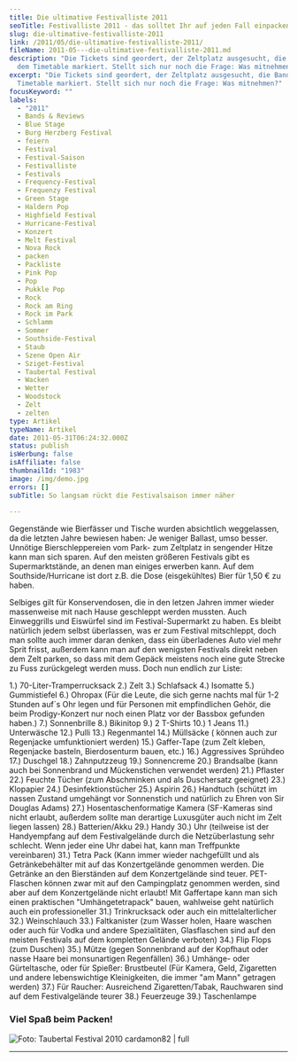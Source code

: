 ```yaml
---
title: Die ultimative Festivalliste 2011
seoTitle: Festivalliste 2011 - das solltet Ihr auf jeden Fall einpacken
slug: die-ultimative-festivalliste-2011
link: /2011/05/die-ultimative-festivalliste-2011/
fileName: 2011-05---die-ultimative-festivalliste-2011.md
description: "Die Tickets sind geordert, der Zeltplatz ausgesucht, die Bands auf
  dem Timetable markiert. Stellt sich nur noch die Frage: Was mitnehmen?"
excerpt: "Die Tickets sind geordert, der Zeltplatz ausgesucht, die Bands auf dem
  Timetable markiert. Stellt sich nur noch die Frage: Was mitnehmen?"
focusKeyword: ""
labels:
  - "2011"
  - Bands & Reviews
  - Blue Stage
  - Burg Herzberg Festival
  - feiern
  - Festival
  - Festival-Saison
  - Festivalliste
  - Festivals
  - Frequency-Festival
  - Frequenzy Festival
  - Green Stage
  - Haldern Pop
  - Highfield Festival
  - Hurricane-Festival
  - Konzert
  - Melt Festival
  - Nova Rock
  - packen
  - Packliste
  - Pink Pop
  - Pop
  - Pukkle Pop
  - Rock
  - Rock am Ring
  - Rock im Park
  - Schlamm
  - Sommer
  - Southside-Festival
  - Staub
  - Szene Open Air
  - Sziget-Festival
  - Taubertal Festival
  - Wacken
  - Wetter
  - Woodstock
  - Zelt
  - zelten
type: Artikel
typeName: Artikel
date: 2011-05-31T06:24:32.000Z
status: publish
isWerbung: false
isAffiliate: false
thumbnailId: "1983"
image: /img/demo.jpg
errors: []
subTitle: So langsam rückt die Festivalsaison immer näher
  
---
```


Gegenstände wie Bierfässer und Tische wurden absichtlich weggelassen, da die
letzten Jahre bewiesen haben: Je weniger Ballast, umso besser. Unnötige
Bierschleppereien vom Park- zum Zeltplatz in sengender Hitze kann man sich
sparen. Auf den meisten größeren Festivals gibt es Supermarktstände, an denen
man einiges erwerben kann. Auf dem Southside/Hurricane ist dort z.B. die Dose
(eisgekühltes) Bier für 1,50 € zu haben.

Selbiges gilt für Konservendosen, die in den letzen Jahren immer wieder
massenweise mit nach Hause geschleppt werden mussten. Auch Einweggrills und
Eiswürfel sind im Festival-Supermarkt zu haben. Es bleibt natürlich jedem selbst
überlassen, was er zum Festival mitschleppt, doch man sollte auch immer daran
denken, dass ein überladenes Auto viel mehr Sprit frisst, außerdem kann man auf
den wenigsten Festivals direkt neben dem Zelt parken, so dass mit dem Gepäck
meistens noch eine gute Strecke zu Fuss zurückgelegt werden muss. Doch nun
endlich zur Liste:

1.) 70-Liter-Tramperrucksack 2.) Zelt 3.) Schlafsack 4.) Isomatte 5.)
Gummistiefel 6.) Ohropax (Für die Leute, die sich gerne nachts mal für 1-2
Stunden auf´s Ohr legen und für Personen mit empfindlichen Gehör, die beim
Prodigy-Konzert nur noch einen Platz vor der Bassbox gefunden haben.) 7.)
Sonnenbrille 8.) Bikinitop 9.) 2 T-Shirts 10.) 1 Jeans 11.) Unterwäsche 12.)
Pulli 13.) Regenmantel 14.) Müllsäcke ( können auch zur Regenjacke
umfunktioniert werden) 15.) Gaffer-Tape (zum Zelt kleben, Regenjacke basteln,
Bierdosenturm bauen, etc.) 16.) Aggressives Sprühdeo 17.) Duschgel 18.)
Zahnputzzeug 19.) Sonnencreme 20.) Brandsalbe (kann auch bei Sonnenbrand und
Mückenstichen verwendet werden) 21.) Pflaster 22.) Feuchte Tücher (zum
Abschminken und als Duschersatz geeignet) 23.) Klopapier 24.)
Desinfektionstücher 25.) Aspirin 26.) Handtuch (schützt im nassen Zustand
umgehängt vor Sonnenstich und natürlich zu Ehren von Sir Douglas Adams) 27.)
Hosentaschenformatige Kamera (SF-Kameras sind nicht erlaubt, außerdem sollte man
derartige Luxusgüter auch nicht im Zelt liegen lassen) 28.) Batterien/Akku 29.)
Handy 30.) Uhr (teilweise ist der Handyempfang auf dem Festivalgelände durch die
Netzüberlastung sehr schlecht. Wenn jeder eine Uhr dabei hat, kann man
Treffpunkte vereinbaren) 31.) Tetra Pack (Kann immer wieder nachgefüllt und als
Getränkebehälter mit auf das Konzertgelände genommen werden. Die Getränke an den
Bierständen auf dem Konzertgelände sind teuer. PET-Flaschen können zwar mit auf
den Campingplatz genommen werden, sind aber auf dem Konzertgelände nicht
erlaubt! Mit Gaffertape kann man sich einen praktischen "Umhängetetrapack"
bauen, wahlweise geht natürlich auch ein professioneller 31.) Trinkrucksack oder
auch ein mittelalterlicher 32.) Weinschlauch 33.) Faltkanister (zum Wasser
holen, Haare waschen oder auch für Vodka und andere Spezialitäten, Glasflaschen
sind auf den meisten Festivals auf dem kompletten Gelände verboten) 34.) Flip
Flops (zum Duschen) 35.) Mütze (gegen Sonnenbrand auf der Kopfhaut oder nasse
Haare bei monsunartigen Regenfällen) 36.) Umhänge- oder Gürteltasche, oder für
Spießer: Brustbeutel (Für Kamera, Geld, Zigaretten und andere lebenswichtige
Kleinigkeiten, die immer "am Mann" getragen werden) 37.) Für Raucher:
Ausreichend Zigaretten/Tabak, Rauchwaren sind auf dem Festivalgelände teurer
38.) Feuerzeuge 39.) Taschenlampe

### Viel Spaß beim Packen!

![Foto: Taubertal Festival 2010 cardamon82 | full](http://cardamonchai.files.wordpress.com/2011/05/40699_145559535466184_100000364159291_308244_6342374_n.jpg "Foto: Taubertal Festival 2010 cardamonchai")

---

  